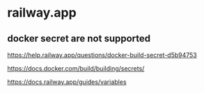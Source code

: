 # railway.app

## docker secret are not supported

https://help.railway.app/questions/docker-build-secret-d5b94753

https://docs.docker.com/build/building/secrets/

https://docs.railway.app/guides/variables